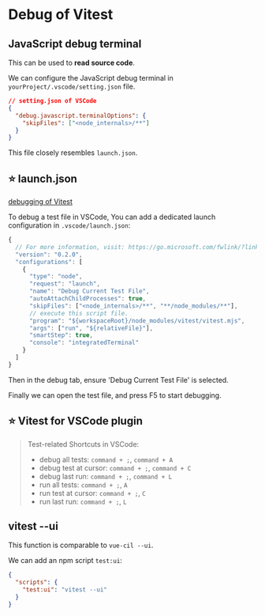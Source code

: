 # Debug of Vitest

## JavaScript debug terminal

This can be used to **read source code**.

We can configure the JavaScript debug terminal in `yourProject/.vscode/setting.json` file.

```json
// setting.json of VSCode
{
  "debug.javascript.terminalOptions": {
    "skipFiles": ["<node_internals>/**"]
  }
}
```

This file closely resembles `launch.json`.

## :star: launch.json

[debugging of Vitest](https://vitest.dev/guide/debugging.html)

To debug a test file in VSCode, You can add a dedicated launch configuration in `.vscode/launch.json`:

```js
{
  // For more information, visit: https://go.microsoft.com/fwlink/?linkid=830387
  "version": "0.2.0",
  "configurations": [
    {
      "type": "node",
      "request": "launch",
      "name": "Debug Current Test File",
      "autoAttachChildProcesses": true,
      "skipFiles": ["<node_internals>/**", "**/node_modules/**"],
      // execute this script file.
      "program": "${workspaceRoot}/node_modules/vitest/vitest.mjs",
      "args": ["run", "${relativeFile}"],
      "smartStep": true,
      "console": "integratedTerminal"
    }
  ]
}
```

Then in the debug tab, ensure 'Debug Current Test File' is selected.

Finally we can open the test file, and press F5 to start debugging.

## :star: Vitest for VSCode plugin

> Test-related Shortcuts in VSCode:
>
> - debug all tests: `command + ;`, `command + A`
> - debug test at cursor: `command + ;`, `command + C`
> - debug last run: `command + ;`, `command + L`
> - run all tests: `command + ;`, `A`
> - run test at cursor: `command + ;`, `C`
> - run last run: `command + ;`, `L`

## vitest --ui

This function is comparable to `vue-cil --ui`.

We can add an npm script `test:ui`:

```json
{
  "scripts": {
    "test:ui": "vitest --ui"
  }
}
```
